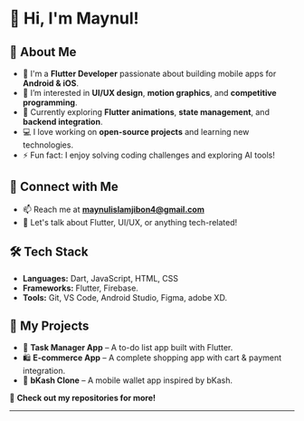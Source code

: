 # 👋 Hi, I'm Maynul!

## 🚀 About Me

- 🎯 I'm a **Flutter Developer** passionate about building mobile apps for **Android & iOS**.
- 👀 I’m interested in **UI/UX design**, **motion graphics**, and **competitive programming**.
- 🌱 Currently exploring **Flutter animations**, **state management**, and **backend integration**.
- 💻 I love working on **open-source projects** and learning new technologies.
- ⚡ Fun fact: I enjoy solving coding challenges and exploring AI tools!

## 🔗 Connect with Me

- 📫 Reach me at **maynulislamjibon4@gmail.com**
- 💬 Let's talk about Flutter, UI/UX, or anything tech-related!

## 🛠️ Tech Stack

- **Languages:** Dart, JavaScript, HTML, CSS
- **Frameworks:** Flutter, Firebase.
- **Tools:** Git, VS Code, Android Studio, Figma, adobe XD. 

## 📂 My Projects

- 📱 **Task Manager App** – A to-do list app built with Flutter.
- 🛍️ **E-commerce App** – A complete shopping app with cart & payment integration.
- 📱 **bKash Clone** – A mobile wallet app inspired by bKash.

🚀 **Check out my repositories for more!**

---

